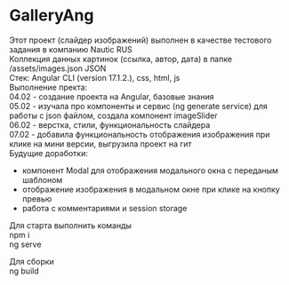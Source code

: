 # GalleryAng

Этот проект (слайдер изображений) выполнен в качестве тестового задания в компанию Nautic RUS<br />
Коллекция данных картинок (ссылка, автор, дата) в папке /assets/images.json JSON<br />
Стек: Angular CLI (version 17.1.2.), css, html, js<br />
Выполнение пректа:<br />
04.02 - создание проекта на Angular, базовые знания<br />
05.02 - изучала про компоненты и сервис (ng generate service) для работы с json файлом, создала компонент imageSlider<br />
06.02 - верстка, стили, функциональность слайдера<br />
07.02 - добавила функциональность отображения изображения при клике на мини версии, выгрузила проект на гит<br />
Будущие доработки:<br />
 + компонент Modal для отображения модального окна с переданым шаблоном
 + отображение изображения в модальном окне при клике на кнопку превью
 + работа с комментариями и session storage




Для старта выполнить команды<br />
npm i<br />
ng serve<br />

Для сборки<br />
ng build<br />
